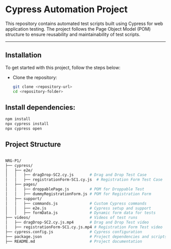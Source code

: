 # Cypress Automation Project

This repository contains automated test scripts built using Cypress for web application testing. The project follows the Page Object Model (POM) structure to ensure reusability and maintainability of test scripts.

---

## Installation

To get started with this project, follow the steps below:

- Clone the repository:
  ```bash
  git clone <repository-url>
  cd <repository-folder>
  ```

## Install dependencies:

```bash
npm install
npx cypress install
npx cypress open
```

## Project Structure

```bash

NRG-P1/
├── cypress/
│   ├── e2e/
│   │   ├── dragDrop-SC2.cy.js       # Drag and Drop Test Case
│   │   ├── registrationForm-SC1.cy.js  # Registration Form Test Case
│   ├── pages/
│   │   ├── droppablePage.js         # POM for Droppable Test
│   │   ├── dummyRegistrationForm.js # POM for Registration Form
│   ├── support/
│   │   ├── commands.js              # Custom Cypress commands
│   │   ├── e2e.js                   # Cypress setup and support
│   │   ├── formData.js              # Dynamic form data for tests
├── videos/                          # Videos of test runs
│   ├── dragDrop-SC2.cy.js.mp4       # Drag and Drop Test video
│   ├── registrationForm-SC1.cy.js.mp4 # Registration Form Test video
├── cypress.config.js                # Cypress configuration
├── package.json                     # Project dependencies and scripts
├── README.md                        # Project documentation
```
